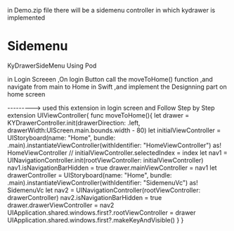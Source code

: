 
in Demo.zip file there will be a sidemenu controller in which kydrawer is implemented
# Sidemenu
KyDrawerSideMenu Using Pod

in Login Screeen ,On login Button call the moveToHome() function ,and navigate from main to Home in Swift ,and implement the Designning part on home screen 

---------> used this extension in login screen and Follow Step by Step
extension UIViewController{
    func moveToHome(){
        let drawer = KYDrawerController.init(drawerDirection: .left, drawerWidth:UIScreen.main.bounds.width - 80)
        let initialViewController = UIStoryboard(name: "Home", bundle: .main).instantiateViewController(withIdentifier: "HomeViewController") as! HomeViewController
      //  initialViewController.selectedIndex = index
        let nav1 = UINavigationController.init(rootViewController: initialViewController)
        nav1.isNavigationBarHidden = true
        drawer.mainViewController = nav1
        let drawerController = UIStoryboard(name: "Home", bundle: .main).instantiateViewController(withIdentifier: "SidemenuVc") as! SidemenuVc
        let nav2 =  UINavigationController(rootViewController: drawerController)
        nav2.isNavigationBarHidden = true
        drawer.drawerViewController = nav2
        UIApplication.shared.windows.first?.rootViewController = drawer
        UIApplication.shared.windows.first?.makeKeyAndVisible()
    }
}
